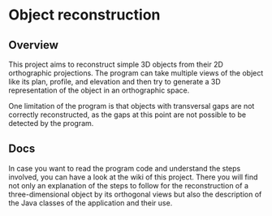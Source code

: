 # Object reconstruction

## Overview

This project aims to reconstruct simple 3D objects from their 2D orthographic projections. The program can take multiple views of the
object like its plan, profile, and elevation and then try to generate a 3D representation of the object in an orthographic space.

One limitation of the program is that objects with transversal gaps are not correctly reconstructed, as the gaps at this point are
not possible to be detected by the program.

## Docs

In case you want to read the program code and understand the steps involved, you can have a look at the wiki of this project. There you 
will find not only an explanation of the steps to follow for the reconstruction of a three-dimensional object by its orthogonal
views but also the description of the Java classes of the application and their use.

